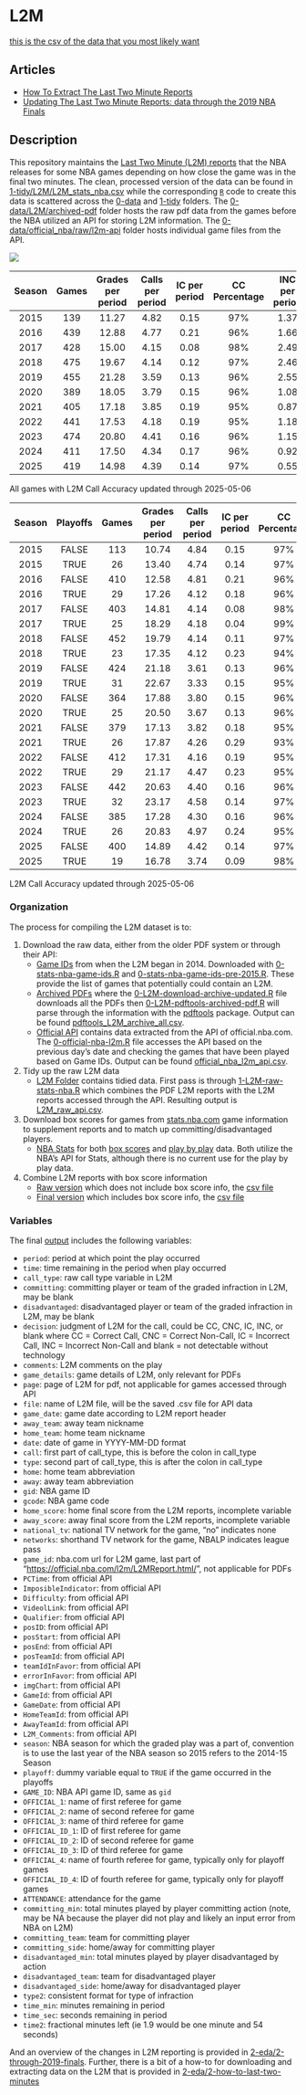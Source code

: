 
<!-- README.md is generated from README.Rmd. Please edit README.Rmd for corrections file -->

# L2M

[this is the csv of the data that you most likely
want](1-tidy/L2M/L2M_stats_nba.csv)

## Articles

- [How To Extract The Last Two Minute
  Reports](2-eda/2-how-to-last-two-minutes)
- [Updating The Last Two Minute Reports: data through the 2019 NBA
  Finals](2-eda/2-through-2019-finals)

## Description

This repository maintains the [Last Two Minute (L2M)
reports](https://official.nba.com/2021-22-nba-officiating-last-two-minute-reports/)
that the NBA releases for some NBA games depending on how close the game
was in the final two minutes. The clean, processed version of the data
can be found in
[1-tidy/L2M/L2M_stats_nba.csv](1-tidy/L2M/L2M_stats_nba.csv) while the
corresponding [`R`](https://www.r-project.org/) code to create this data
is scattered across the [0-data](0-data) and [1-tidy](1-tidy) folders.
The [0-data/L2M/archived-pdf](0-data/L2M/archived-pdf) folder hosts the
raw pdf data from the games before the NBA utilized an API for storing
L2M information. The
[0-data/official_nba/raw/l2m-api](0-data/official_nba/raw/l2m-api)
folder hosts individual game files from the API.

![](README_files/figure-gfm/calls-1.png)<!-- -->

| Season | Games | Grades per period | Calls per period | IC per period | CC Percentage | INC per period | Bad Calls Percentage | CNC per period |
|:--:|:--:|:--:|:--:|:--:|:--:|:--:|:--:|:--:|
| 2015 | 139 | 11.27 | 4.82 | 0.15 | 97% | 1.37 | 25% | 5.08 |
| 2016 | 439 | 12.88 | 4.77 | 0.21 | 96% | 1.66 | 29% | 6.45 |
| 2017 | 428 | 15.00 | 4.15 | 0.08 | 98% | 2.49 | 39% | 8.36 |
| 2018 | 475 | 19.67 | 4.14 | 0.12 | 97% | 2.46 | 39% | 13.07 |
| 2019 | 455 | 21.28 | 3.59 | 0.13 | 96% | 2.55 | 44% | 15.14 |
| 2020 | 389 | 18.05 | 3.79 | 0.15 | 96% | 1.08 | 25% | 13.18 |
| 2021 | 405 | 17.18 | 3.85 | 0.19 | 95% | 0.87 | 22% | 12.47 |
| 2022 | 441 | 17.53 | 4.18 | 0.19 | 95% | 1.18 | 26% | 12.18 |
| 2023 | 474 | 20.80 | 4.41 | 0.16 | 96% | 1.15 | 24% | 15.24 |
| 2024 | 411 | 17.50 | 4.34 | 0.17 | 96% | 0.92 | 21% | 12.24 |
| 2025 | 419 | 14.98 | 4.39 | 0.14 | 97% | 0.55 | 14% | 10.04 |

All games with L2M Call Accuracy updated through 2025-05-06

| Season | Playoffs | Games | Grades per period | Calls per period | IC per period | CC Percentage | INC per period | Bad Calls Percentage | CNC per period |
|:--:|:--:|:--:|:--:|:--:|:--:|:--:|:--:|:--:|:--:|
| 2015 | FALSE | 113 | 10.74 | 4.84 | 0.15 | 97% | 1.36 | 24% | 4.54 |
| 2015 | TRUE | 26 | 13.40 | 4.74 | 0.14 | 97% | 1.43 | 25% | 7.23 |
| 2016 | FALSE | 410 | 12.58 | 4.81 | 0.21 | 96% | 1.58 | 28% | 6.18 |
| 2016 | TRUE | 29 | 17.26 | 4.12 | 0.18 | 96% | 2.82 | 43% | 10.32 |
| 2017 | FALSE | 403 | 14.81 | 4.14 | 0.08 | 98% | 2.46 | 38% | 8.21 |
| 2017 | TRUE | 25 | 18.29 | 4.18 | 0.04 | 99% | 3.07 | 43% | 11.04 |
| 2018 | FALSE | 452 | 19.79 | 4.14 | 0.11 | 97% | 2.47 | 39% | 13.18 |
| 2018 | TRUE | 23 | 17.35 | 4.12 | 0.23 | 94% | 2.42 | 41% | 10.81 |
| 2019 | FALSE | 424 | 21.18 | 3.61 | 0.13 | 96% | 2.57 | 44% | 14.99 |
| 2019 | TRUE | 31 | 22.67 | 3.33 | 0.15 | 95% | 2.21 | 43% | 17.13 |
| 2020 | FALSE | 364 | 17.88 | 3.80 | 0.15 | 96% | 1.08 | 25% | 13.00 |
| 2020 | TRUE | 25 | 20.50 | 3.67 | 0.13 | 96% | 1.03 | 25% | 15.80 |
| 2021 | FALSE | 379 | 17.13 | 3.82 | 0.18 | 95% | 0.84 | 22% | 12.48 |
| 2021 | TRUE | 26 | 17.87 | 4.26 | 0.29 | 93% | 1.26 | 28% | 12.35 |
| 2022 | FALSE | 412 | 17.31 | 4.16 | 0.19 | 95% | 1.17 | 25% | 11.98 |
| 2022 | TRUE | 29 | 21.17 | 4.47 | 0.23 | 95% | 1.33 | 27% | 15.37 |
| 2023 | FALSE | 442 | 20.63 | 4.40 | 0.16 | 96% | 1.15 | 24% | 15.09 |
| 2023 | TRUE | 32 | 23.17 | 4.58 | 0.14 | 97% | 1.19 | 23% | 17.39 |
| 2024 | FALSE | 385 | 17.28 | 4.30 | 0.16 | 96% | 0.90 | 20% | 12.09 |
| 2024 | TRUE | 26 | 20.83 | 4.97 | 0.24 | 95% | 1.21 | 23% | 14.66 |
| 2025 | FALSE | 400 | 14.89 | 4.42 | 0.14 | 97% | 0.55 | 14% | 9.92 |
| 2025 | TRUE | 19 | 16.78 | 3.74 | 0.09 | 98% | 0.65 | 17% | 12.39 |

L2M Call Accuracy updated through 2025-05-06

### Organization

The process for compiling the L2M dataset is to:

1.  Download the raw data, either from the older PDF system or through
    their API:
    - [Game IDs](0-data/stats_nba) from when the L2M began in 2014.
      Downloaded with
      [0-stats-nba-game-ids.R](0-data/0-stats-nba-game-ids.R) and
      [0-stats-nba-game-ids-pre-2015.R](0-data/0-stats-nba-game-ids-pre-2015.R).
      These provide the list of games that potentially could contain an
      L2M.
    - [Archived PDFs](0-data/L2M/archived-pdf) where the
      [0-L2M-download-archive-updated.R](0-data/0-L2M-download-archive-updated.R)
      file downloads all the PDFs then
      [0-L2M-pdftools-archived-pdf.R](0-data/0-L2M-pdftools-archived-pdf.R)
      will parse through the information with the
      [pdftools](https://github.com/ropensci/pdftools) package. Output
      can be found
      [pdftools_L2M_archive_all.csv](0-data/L2M/archived-pdf/pdftools_L2M_archive_all.csv).
    - [Official API](0-data/official_nba) contains data extracted from
      the API of official.nba.com. The
      [0-official-nba-l2m.R](0-data/0-official-nba-l2m.R) file accesses
      the API based on the previous day’s date and checking the games
      that have been played based on Game IDs. Output can be found
      [official_nba_l2m_api.csv](0-data/official_nba/official_nba_l2m_api.csv).
2.  Tidy up the raw L2M data
    - [L2M Folder](1-tidy/L2M/) contains tidied data. First pass is
      through [1-L2M-raw-stats-nba.R](1-tidy/1-L2M-raw-stats-nba.R)
      which combines the PDF L2M reports with the L2M reports accessed
      through the API. Resulting output is
      [L2M_raw_api.csv](1-tidy/L2M/L2M_raw_api.csv).
3.  Download box scores for games from
    [stats.nba.com](https://stats.nba.com/) game information to
    supplement reports and to match up committing/disadvantaged players.
    - [NBA Stats](0-data/stats_nba/) for both [box
      scores](0-data/0-stats-nba-box-data.R) and [play by
      play](0-data/0-stats-nba-pbp-data.R) data. Both utilize the NBA’s
      API for Stats, although there is no current use for the play by
      play data.
4.  Combine L2M reports with box score information
    - [Raw version](1-tid1-L2M-raw-stats-nba.R) which does not include
      box score info, the [csv file](1-tidy/L2M_raw_api.csv)
    - [Final version](1-tidy/1-L2M-stats-nba.R) which includes box score
      info, the [csv file](1-tidy/L2M/L2M_stats_nba.csv)

### Variables

The final [output](1-tidy/L2M/L2M_stats_nba.csv) includes the following
variables:

- `period`: period at which point the play occurred
- `time`: time remaining in the period when play occurred
- `call_type`: raw call type variable in L2M
- `committing`: committing player or team of the graded infraction in
  L2M, may be blank
- `disadvantaged`: disadvantaged player or team of the graded infraction
  in L2M, may be blank
- `decision`: judgment of L2M for the call, could be CC, CNC, IC, INC,
  or blank where CC = Correct Call, CNC = Correct Non-Call, IC =
  Incorrect Call, INC = Incorrect Non-Call and blank = not detectable
  without technology
- `comments`: L2M comments on the play
- `game_details`: game details of L2M, only relevant for PDFs
- `page`: page of L2M for pdf, not applicable for games accessed through
  API
- `file`: name of L2M file, will be the saved .csv file for API data
- `game_date`: game date according to L2M report header
- `away_team`: away team nickname
- `home_team`: home team nickname
- `date`: date of game in YYYY-MM-DD format
- `call`: first part of call_type, this is before the colon in call_type
- `type`: second part of call_type, this is after the colon in call_type
- `home`: home team abbreviation
- `away`: away team abbreviation
- `gid`: NBA game ID
- `gcode`: NBA game code
- `home_score`: home final score from the L2M reports, incomplete
  variable
- `away_score`: away final score from the L2M reports, incomplete
  variable
- `national_tv`: national TV network for the game, “no” indicates none
- `networks`: shorthand TV network for the game, NBALP indicates league
  pass
- `game_id`: nba.com url for L2M game, last part of
  “<https://official.nba.com/l2m/L2MReport.html/>”, not applicable for
  PDFs
- `PCTime`: from official API
- `ImposibleIndicator`: from official API
- `Difficulty`: from official API
- `VideolLink`: from official API
- `Qualifier`: from official API
- `posID`: from official API
- `posStart`: from official API
- `posEnd`: from official API
- `posTeamId`: from official API
- `teamIdInFavor`: from official API
- `errorInFavor`: from official API
- `imgChart`: from official API
- `GameId`: from official API
- `GameDate`: from official API
- `HomeTeamId`: from official API
- `AwayTeamId`: from official API
- `L2M_Comments`: from official API
- `season`: NBA season for which the graded play was a part of,
  convention is to use the last year of the NBA season so 2015 refers to
  the 2014-15 Season
- `playoff`: dummy variable equal to `TRUE` if the game occurred in the
  playoffs
- `GAME_ID`: NBA API game ID, same as `gid`
- `OFFICIAL_1`: name of first referee for game
- `OFFICIAL_2`: name of second referee for game
- `OFFICIAL_3`: name of third referee for game
- `OFFICIAL_ID_1`: ID of first referee for game
- `OFFICIAL_ID_2`: ID of second referee for game
- `OFFICIAL_ID_3`: ID of third referee for game
- `OFFICIAL_4`: name of fourth referee for game, typically only for
  playoff games
- `OFFICIAL_ID_4`: ID of fourth referee for game, typically only for
  playoff games
- `ATTENDANCE`: attendance for the game
- `committing_min`: total minutes played by player committing action
  (note, may be NA because the player did not play and likely an input
  error from NBA on L2M)
- `committing_team`: team for committing player
- `committing_side`: home/away for committing player
- `disadvantaged_min`: total minutes played by player disadvantaged by
  action
- `disadvantaged_team`: team for disadvantaged player
- `disadvantaged_side`: home/away for disadvantaged player
- `type2`: consistent format for type of infraction
- `time_min`: minutes remaining in period
- `time_sec`: seconds remaining in period
- `time2`: fractional minutes left (ie 1.9 would be one minute and 54
  seconds)

And an overview of the changes in L2M reporting is provided in
[2-eda/2-through-2019-finals](2-eda/2-through-2019-finals). Further,
there is a bit of a how-to for downloading and extracting data on the
L2M that is provided in
[2-eda/2-how-to-last-two-minutes](2-eda/2-how-to-last-two-minutes)
